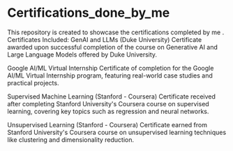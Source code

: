 # Certifications_done_by_me
This repository is created to showcase the certifications completed by me .
Certificates Included:
GenAI and LLMs (Duke University)
Certificate awarded upon successful completion of the course on Generative AI and Large Language Models offered by Duke University.

Google AI/ML Virtual Internship
Certificate of completion for the Google AI/ML Virtual Internship program, featuring real-world case studies and practical projects.

Supervised Machine Learning (Stanford - Coursera)
Certificate received after completing Stanford University's Coursera course on supervised learning, covering key topics such as regression and neural networks.

Unsupervised Learning (Stanford - Coursera)
Certificate earned from Stanford University's Coursera course on unsupervised learning techniques like clustering and dimensionality reduction.
